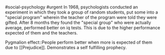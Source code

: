 #social-psychology #urgent
In 1968, psychologists conducted an experiment in which they took a group of random students, put some into a "special program" wherein the teacher of the program were told they were gifted. After 8 months they found the "special group" who were actually average, performed better on iq tests. This is due to the higher performance expected of them and the teachers. 

Pygmalion effect::People perform better when more is expected of them due to [[Prejudice]]. Demonstrates a self fulfilling prophecy.
<!--SR:!2023-11-15,8,250-->